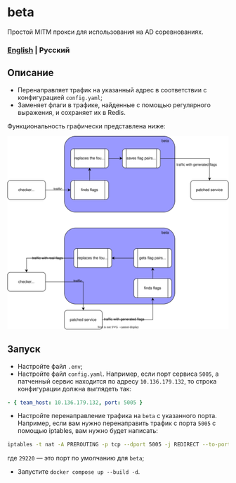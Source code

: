 # beta

Простой MITM прокси для использования на AD соревнованиях.

### [English](https://github.com/aaltgod/beta/blob/master/README.md) | Русский

## Описание

- Перенаправляет трафик на указанный адрес в соответствии с конфигурацией `config.yaml`;
- Заменяет флаги в трафике, найденные с помощью регулярного выражения, и сохраняет их в Redis.

Функциональность графически представлена ниже:

![alt text](/docs/scheme.svg)

## Запуск

- Настройте файл `.env`;
- Настройте файл `config.yaml`. Например, если порт сервиса `5005`, а патченный сервис находится по адресу `10.136.179.132`, то строка конфигурации должна выглядеть так:

```yml
- { team_host: 10.136.179.132, port: 5005 }
```

- Настройте перенаправление трафика на `beta` с указанного порта. Например, если вам нужно перенаправить трафик с порта `5005` с помощью iptables, вам нужно будет написать:

```sh
iptables -t nat -A PREROUTING -p tcp --dport 5005 -j REDIRECT --to-port 29220
```

где `29220` — это порт по умолчанию для `beta`;

- Запустите `docker compose up --build -d`.
